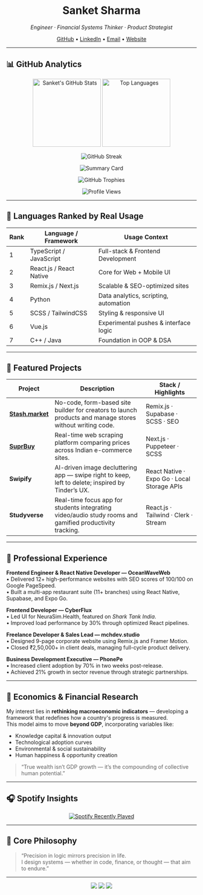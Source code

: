 <h1 align="center">Sanket Sharma</h1>
<p align="center"><em>Engineer · Financial Systems Thinker · Product Strategist</em></p>

<p align="center">
  <a href="https://github.com/signaloninternet">GitHub</a> •
  <a href="https://www.linkedin.com/in/signalinternet/">LinkedIn</a> •
  <a href="mailto:sanket@signaloninternet.com">Email</a> •
  <a href="https://www.signaloninternet.com/">Website</a>
</p>

---

## 📊 GitHub Analytics

<p align="center">
  <img height="180em" src="https://github-readme-stats.vercel.app/api?username=signaloninternet&show_icons=true&include_all_commits=true&count_private=true&theme=transparent&hide_border=true&rank_icon=percentile" alt="Sanket's GitHub Stats" />
  <img height="180em" src="https://github-readme-stats.vercel.app/api/top-langs/?username=signaloninternet&layout=compact&theme=transparent&hide_border=true&langs_count=8" alt="Top Languages" />
</p>

<p align="center">
  <img src="https://github-readme-streak-stats.herokuapp.com/?user=signaloninternet&theme=transparent&hide_border=true" alt="GitHub Streak" />
</p>

<p align="center">
  <img src="https://github-profile-summary-cards.vercel.app/api/cards/profile-details?username=signaloninternet&theme=transparent" alt="Summary Card" />
</p>

<p align="center">
  <img src="https://github-profile-trophy.vercel.app/?username=signaloninternet&theme=flat&no-frame=true&column=6&margin-w=10" alt="GitHub Trophies" />
</p>

<p align="center">
  <img src="https://komarev.com/ghpvc/?username=signaloninternet&color=grey&style=flat-square" alt="Profile Views" />
</p>

---

## 🧰 Languages Ranked by Real Usage

| Rank | Language / Framework | Usage Context |
|------|----------------------|----------------|
| 1 | TypeScript / JavaScript | Full-stack & Frontend Development |
| 2 | React.js / React Native | Core for Web + Mobile UI |
| 3 | Remix.js / Next.js | Scalable & SEO-optimized sites |
| 4 | Python | Data analytics, scripting, automation |
| 5 | SCSS / TailwindCSS | Styling & responsive UI |
| 6 | Vue.js | Experimental pushes & interface logic |
| 7 | C++ / Java | Foundation in OOP & DSA |

---

## 🚀 Featured Projects

| Project | Description | Stack / Highlights |
|----------|--------------|--------------------|
| [**Stash.market**](https://www.stash.market/) | No-code, form-based site builder for creators to launch products and manage stores without writing code. | Remix.js · Supabase · SCSS · SEO |
| [**SuprBuy**](https://www.suprbuy.com/) | Real-time web scraping platform comparing prices across Indian e-commerce sites. | Next.js · Puppeteer · SCSS |
| **Swipify** | AI-driven image decluttering app — swipe right to keep, left to delete; inspired by Tinder’s UX. | React Native · Expo Go · Local Storage APIs |
| **Studyverse** | Real-time focus app for students integrating video/audio study rooms and gamified productivity tracking. | React.js · Tailwind · Clerk · Stream |

---

## 💼 Professional Experience

**Frontend Engineer & React Native Developer — OceanWaveWeb**  
• Delivered 12+ high-performance websites with SEO scores of 100/100 on Google PageSpeed.  
• Built a multi-app restaurant suite (11+ branches) using React Native, Supabase, and Expo Go.  

**Frontend Developer — CyberFlux**  
• Led UI for NeuraSim.Health, featured on *Shark Tank India*.  
• Improved load performance by 30% through optimized React pipelines.  

**Freelance Developer & Sales Lead — mchdev.studio**  
• Designed 9-page corporate website using Remix.js and Framer Motion.  
• Closed ₹2,50,000+ in client deals, managing full-cycle product delivery.  

**Business Development Executive — PhonePe**  
• Increased client adoption by 70% in two weeks post-release.  
• Achieved 21% growth in sector revenue through strategic partnerships.

---

## 🧠 Economics & Financial Research

My interest lies in **rethinking macroeconomic indicators** — developing a framework that redefines how a country's progress is measured.  
This model aims to move **beyond GDP**, incorporating variables like:  
- Knowledge capital & innovation output  
- Technological adoption curves  
- Environmental & social sustainability  
- Human happiness & opportunity creation  

> “True wealth isn’t GDP growth — it’s the compounding of collective human potential.”

---

## 🎧 Spotify Insights

<p align="center">
  <a href="https://open.spotify.com/user/signalinternet">
    <img src="https://spotify-recently-played-readme.vercel.app/api?user=signaloninternet&count=5" alt="Spotify Recently Played" />
  </a>
</p>

---

## 🧩 Core Philosophy

> “Precision in logic mirrors precision in life.  
>  I design systems — whether in code, finance, or thought — that aim to endure.”

---

<p align="center">
  <a href="mailto:sanket@signaloninternet.com"><img src="https://img.shields.io/badge/Email-D14836?style=for-the-badge&logo=gmail&logoColor=white"/></a>
  <a href="https://www.linkedin.com/in/signalinternet/"><img src="https://img.shields.io/badge/LinkedIn-0A66C2?style=for-the-badge&logo=linkedin&logoColor=white"/></a>
  <a href="https://github.com/signaloninternet"><img src="https://img.shields.io/badge/GitHub-181717?style=for-the-badge&logo=github&logoColor=white"/></a>
</p>
